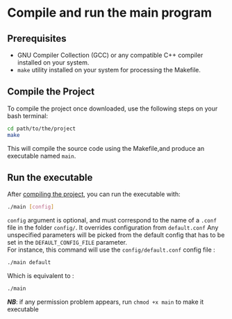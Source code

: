# Compile and run the main program

## Prerequisites
- GNU Compiler Collection (GCC) or any compatible C++ compiler installed on your system.
- `make` utility installed on your system for processing the Makefile.

## Compile the Project

To compile the project once downloaded, use the following steps on your bash terminal:

```bash
cd path/to/the/project
make
```

This will compile the source code using the Makefile,and produce an executable named `main`.

## Run the executable
After [compiling the project](#compile-the-project), you can run the executable with:
```bash
./main [config]
```
`config` argument is optional, and must correspond to the name of a `.conf` file in the folder `config/`. It overrides configuration from `default.conf` Any unspecified parameters will be picked from the default config that has to be set in the `DEFAULT_CONFIG_FILE` parameter. </br>
For instance, this command will use the `config/default.conf` config file :
```bash
./main default
```
Which is equivalent to :
```bash
./main
```

**_NB_**: if any permission problem appears, run `chmod +x main` to make it executable
